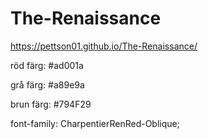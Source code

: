 # The-Renaissance

https://pettson01.github.io/The-Renaissance/

röd färg: #ad001a

grå färg: #a89e9a

brun färg: #794F29

font-family: CharpentierRenRed-Oblique;
